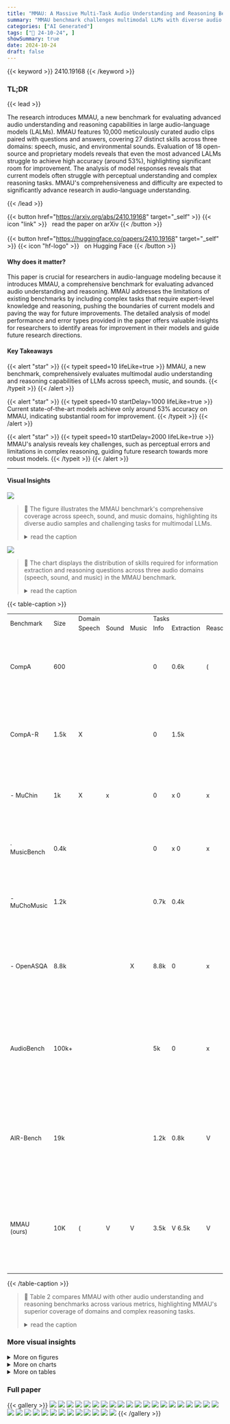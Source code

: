 ```yaml
---
title: "MMAU: A Massive Multi-Task Audio Understanding and Reasoning Benchmark"
summary: "MMAU benchmark challenges multimodal LLMs with diverse audio tasks, revealing significant gaps in current audio understanding capabilities and driving future advancements."
categories: ["AI Generated"]
tags: ["🔖 24-10-24", ]
showSummary: true
date: 2024-10-24
draft: false
---
```


{{< keyword >}} 2410.19168 {{< /keyword >}}

### TL;DR


{{< lead >}}

The research introduces MMAU, a new benchmark for evaluating advanced audio understanding and reasoning capabilities in large audio-language models (LALMs).  MMAU features 10,000 meticulously curated audio clips paired with questions and answers, covering 27 distinct skills across three domains: speech, music, and environmental sounds. Evaluation of 18 open-source and proprietary models reveals that even the most advanced LALMs struggle to achieve high accuracy (around 53%), highlighting significant room for improvement.  The analysis of model responses reveals that current models often struggle with perceptual understanding and complex reasoning tasks. MMAU's comprehensiveness and difficulty are expected to significantly advance research in audio-language understanding.

{{< /lead >}}


{{< button href="https://arxiv.org/abs/2410.19168" target="_self" >}}
{{< icon "link" >}} &nbsp; read the paper on arXiv
{{< /button >}}
<br><br>
{{< button href="https://huggingface.co/papers/2410.19168" target="_self" >}}
{{< icon "hf-logo" >}} &nbsp; on Hugging Face
{{< /button >}}

#### Why does it matter?
This paper is crucial for researchers in audio-language modeling because it introduces MMAU, a comprehensive benchmark for evaluating advanced audio understanding and reasoning. MMAU addresses the limitations of existing benchmarks by including complex tasks that require expert-level knowledge and reasoning, pushing the boundaries of current models and paving the way for future improvements. The detailed analysis of model performance and error types provided in the paper offers valuable insights for researchers to identify areas for improvement in their models and guide future research directions.
#### Key Takeaways

{{< alert "star" >}}
{{< typeit speed=10 lifeLike=true >}} MMAU, a new benchmark, comprehensively evaluates multimodal audio understanding and reasoning capabilities of LLMs across speech, music, and sounds. {{< /typeit >}}
{{< /alert >}}

{{< alert "star" >}}
{{< typeit speed=10 startDelay=1000 lifeLike=true >}} Current state-of-the-art models achieve only around 53% accuracy on MMAU, indicating substantial room for improvement. {{< /typeit >}}
{{< /alert >}}

{{< alert "star" >}}
{{< typeit speed=10 startDelay=2000 lifeLike=true >}} MMAU's analysis reveals key challenges, such as perceptual errors and limitations in complex reasoning, guiding future research towards more robust models. {{< /typeit >}}
{{< /alert >}}

------
#### Visual Insights



![](https://ai-paper-reviewer.com/2410.19168/figures_1_0.png)

> 🔼 The figure illustrates the MMAU benchmark's comprehensive coverage across speech, sound, and music domains, highlighting its diverse audio samples and challenging tasks for multimodal LLMs.
> <details>
> <summary>read the caption</summary>
> Figure 1: Overview of the MMAU Benchmark. MMAU provides comprehensive coverage across three key domains: speech, sounds, and music, featuring diverse audio samples. It challenges multimodal LLMs with tasks across 27 distinct skills, requiring advanced audio perception, reasoning, and domain-specific knowledge.
> </details>





![](https://ai-paper-reviewer.com/2410.19168/charts_4_0.png)

> 🔼 The chart displays the distribution of skills required for information extraction and reasoning questions across three audio domains (speech, sound, and music) in the MMAU benchmark.
> <details>
> <summary>read the caption</summary>
> Figure 3: (Left) Distribution of skills required for information extraction questions in the MMAU benchmark across the domains of sound, speech, and music. (Right) Distribution of skills required for reasoning questions in the MMAU benchmark across the same domains. Each question in MMAU demands the model to apply one or more of these skills to generate a reliable and accurate response. Appendix H provides example questions demanding these skills and the specific tasks associated with them. This chart underscores the diverse cognitive abilities necessary for success in the benchmark, mirroring the complexity and expert-level reasoning involved.
> </details>





{{< table-caption >}}
<table id='1' style='font-size:14px'><tr><td rowspan="2">Benchmark</td><td rowspan="2">Size</td><td colspan="3">Domain</td><td colspan="3">Tasks</td><td rowspan="2">Expert Comments</td><td rowspan="2">Difficulty Level</td></tr><tr><td>Speech</td><td>Sound</td><td>Music</td><td>Info</td><td>Extraction</td><td>Reasoning</td></tr><tr><td>CompA</td><td>600</td><td></td><td></td><td></td><td>0</td><td>0.6k</td><td>(</td><td>Requires only sound event sequence understanding. Limited in reasoning depth and knowledge scope.</td><td>2.0</td></tr><tr><td>CompA-R</td><td>1.5k</td><td>X</td><td></td><td></td><td>0</td><td>1.5k</td><td></td><td>Restricted to sounds and only contextual event understanding. Limited in knowledge scope.</td><td>3.0</td></tr><tr><td>- MuChin</td><td>1k</td><td>X</td><td>x</td><td></td><td>0</td><td>x 0</td><td>x</td><td>Restricted to music with minimal reasoning depth. Limited in knowledge scope.</td><td>2.5</td></tr><tr><td>· MusicBench</td><td>0.4k</td><td></td><td></td><td></td><td>0</td><td>x 0</td><td>x</td><td>Restricted to music with minimal reasoning depth. Limited in knowledge scope.</td><td>2.5</td></tr><tr><td>- MuChoMusic</td><td>1.2k</td><td></td><td></td><td></td><td>0.7k</td><td>0.4k</td><td></td><td>Restricted to music with open-ended answers. Limited in knowledge scope.</td><td>3.5</td></tr><tr><td>- OpenASQA</td><td>8.8k</td><td></td><td></td><td>X</td><td>8.8k</td><td>0</td><td>x</td><td>Requires limited acoustic scene understanding. Does not require external or expert knowledge.</td><td>3.0</td></tr><tr><td>AudioBench</td><td>100k+</td><td></td><td></td><td></td><td>5k</td><td>0</td><td>x</td><td>Basic acoustic information retrieval with minimal reasoning depth and complexity. Does not require external or expert knowledge.</td><td>3.5</td></tr><tr><td>AIR-Bench</td><td>19k</td><td></td><td></td><td></td><td>1.2k</td><td>0.8k</td><td>V</td><td>Basic acoustic information retrieval with minimal reasoning depth and complexity. Does not require external or expert knowledge.</td><td>2.5</td></tr><tr><td>MMAU (ours)</td><td>10K</td><td>(</td><td>V</td><td>V</td><td>3.5k</td><td>V 6.5k</td><td>V</td><td>Requires fine-grained audio understanding with expert-level, multi-step reasoning and specialized knowledge across a broad range of topics.</td><td>4.5</td></tr></table>{{< /table-caption >}}

> 🔼 Table 2 compares MMAU with other audio understanding and reasoning benchmarks across various metrics, highlighting MMAU's superior coverage of domains and complex reasoning tasks.
> <details>
> <summary>read the caption</summary>
> Table 2: Comparison of MMAU with existing audio understanding and reasoning benchmarks across various statistics. MMAU covers all three domains—speech, sound, and music—while having the highest number of information extraction and complex reasoning tasks.
> </details>



### More visual insights

<details>
<summary>More on figures
</summary>


![](https://ai-paper-reviewer.com/2410.19168/figures_2_0.png)

> 🔼 Figure 1 provides a visual overview of the MMAU benchmark, highlighting its comprehensive coverage of speech, sounds, and music domains, and the diverse skills it assesses in multimodal LLMs.
> <details>
> <summary>read the caption</summary>
> Figure 1: Overview of the MMAU Benchmark. MMAU provides comprehensive coverage across three key domains: speech, sounds, and music, featuring diverse audio samples. It challenges multimodal LLMs with tasks across 27 distinct skills, requiring advanced audio perception, reasoning, and domain-specific knowledge.
> </details>



![](https://ai-paper-reviewer.com/2410.19168/figures_4_0.png)

> 🔼 The figure shows the distribution of skills required for information extraction and reasoning questions in the MMAU benchmark across three audio domains: speech, sound, and music.
> <details>
> <summary>read the caption</summary>
> Figure 3: (Left) Distribution of skills required for information extraction questions in the MMAU benchmark across the domains of sound, speech, and music. (Right) Distribution of skills required for reasoning questions in the MMAU benchmark across the same domains. Each question in MMAU demands the model to apply one or more of these skills to generate a reliable and accurate response. Appendix H provides example questions demanding these skills and the specific tasks associated with them. This chart underscores the diverse cognitive abilities necessary for success in the benchmark, mirroring the complexity and expert-level reasoning involved.
> </details>



![](https://ai-paper-reviewer.com/2410.19168/figures_5_0.png)

> 🔼 The figure illustrates the seven-step pipeline used to create the MMAU benchmark, starting from source selection and ending with expert review of the final dataset.
> <details>
> <summary>read the caption</summary>
> Figure 4: MMAU Benchmark Construction Pipeline.
> </details>



![](https://ai-paper-reviewer.com/2410.19168/figures_5_1.png)

> 🔼 Figure 1 shows a conceptual overview of the MMAU benchmark, highlighting its coverage of various audio domains (speech, sounds, music) and the diverse tasks involved, emphasizing its complexity and the advanced skills required for successful model performance.
> <details>
> <summary>read the caption</summary>
> Figure 1: Overview of the MMAU Benchmark. MMAU provides comprehensive coverage across three key domains: speech, sounds, and music, featuring diverse audio samples. It challenges multimodal LLMs with tasks across 27 distinct skills, requiring advanced audio perception, reasoning, and domain-specific knowledge.
> </details>



![](https://ai-paper-reviewer.com/2410.19168/figures_32_0.png)

> 🔼 The figure shows a schematic overview of the MMAU benchmark, illustrating its comprehensive coverage of audio domains (speech, sounds, music), diverse task types, and the evaluation of multimodal LLMs across various skills.
> <details>
> <summary>read the caption</summary>
> Figure 1: Overview of the MMAU Benchmark. MMAU provides comprehensive coverage across three key domains: speech, sounds, and music, featuring diverse audio samples. It challenges multimodal LLMs with tasks across 27 distinct skills, requiring advanced audio perception, reasoning, and domain-specific knowledge.
> </details>



</details>



<details>
<summary>More on charts
</summary>


![](https://ai-paper-reviewer.com/2410.19168/charts_8_0.png)

> 🔼 The chart compares the performance of various models on the MMAU test when the original audio input is replaced with random Gaussian noise, showing that some models rely less on the audio input than others.
> <details>
> <summary>read the caption</summary>
> Figure 5: Performance comparison on the MMAU test with Gaussian noise replacing the original audio. Models like MuLLaMa and SALMONN show little change in performance, indicating limited reliance on audio input, while others show a significant drop, suggesting greater audio dependence.
> </details>


![](https://ai-paper-reviewer.com/2410.19168/charts_9_0.png)

> 🔼 The chart shows the distribution of error types made by the Qwen2-Audio-Instruct and Gemini Pro v1.5 models across 500 instances, indicating that perceptual errors are the dominant type for both models.
> <details>
> <summary>read the caption</summary>
> Figure 7: Distribution of human-annotated error types across 500 instances for Qwen2-Audio-Instruct (Left) and Gemini Pro v1.5 (Right). Appendix K provides detailed definitions of each error type.
> </details>


![](https://ai-paper-reviewer.com/2410.19168/charts_9_1.png)

> 🔼 The radar chart visualizes the performance of Gemini Pro across different skill categories (x-axis) and difficulty levels (color-coded lines) in the MMAU benchmark, showing varying proficiency across skills regardless of difficulty.
> <details>
> <summary>read the caption</summary>
> Figure 6: Accuracy distribution for Gemini Pro across easy, medium, and hard questions, categorized by skill type. The graph highlights how LALMs excel in some skills across all difficulty levels (e.g., Phonemic Stress Pattern Analysis) but struggle with others (e.g., Temporal Reasoning) regardless of difficulty.
> </details>


![](https://ai-paper-reviewer.com/2410.19168/charts_21_0.png)

> 🔼 The chart shows the distribution of skills required for information extraction and reasoning questions across three audio domains (speech, sound, and music) in the MMAU benchmark.
> <details>
> <summary>read the caption</summary>
> Figure 3: (Left) Distribution of skills required for information extraction questions in the MMAU benchmark across the domains of sound, speech, and music. (Right) Distribution of skills required for reasoning questions in the MMAU benchmark across the same domains. Each question in MMAU demands the model to apply one or more of these skills to generate a reliable and accurate response. Appendix H provides example questions demanding these skills and the specific tasks associated with them. This chart underscores the diverse cognitive abilities necessary for success in the benchmark, mirroring the complexity and expert-level reasoning involved.
> </details>


</details>



<details>
<summary>More on tables
</summary>


{{< table-caption >}}
<table id='1' style='font-size:14px'><tr><td rowspan="2">Models</td><td rowspan="2">Size</td><td rowspan="2" colspan="3">{So, Mu, Sp}</td><td colspan="2">Sound</td><td colspan="2">Music</td><td colspan="2">Speech</td><td colspan="2">Avg</td></tr><tr><td>Test-mini</td><td>Test</td><td>Test-mini</td><td>Test</td><td>Test-mini</td><td>Test</td><td>Test-mini</td><td>Test</td></tr><tr><td>Random Guess</td><td>-</td><td></td><td>-</td><td></td><td>26.72</td><td>25.73</td><td>24.55</td><td>26.53</td><td>26.72</td><td>25.50</td><td>26.00</td><td>25.92</td></tr><tr><td>Most Frequent Choice</td><td>-</td><td></td><td>-</td><td></td><td>27.02</td><td>25.73</td><td>20.35</td><td>23.73</td><td>29.12</td><td>30.33 </td><td>25.50</td><td>26.50</td></tr><tr><td>Human (test-mini)</td><td>-</td><td></td><td>-</td><td></td><td>86.31</td><td>-</td><td>78.22</td><td>-</td><td>82.17</td><td>-</td><td>82.23</td><td>-</td></tr><tr><td colspan="13">Large Audio Language Models (LALMs)</td></tr><tr><td>Pengi</td><td>323M</td><td></td><td></td><td>x</td><td>06.10</td><td>08.00</td><td>02.90</td><td>03.05</td><td>01.20</td><td>01.50</td><td>03.40</td><td>04.18</td></tr><tr><td>Audio Flamingo Chat</td><td>2.2B</td><td>V</td><td>V</td><td>x</td><td>23.42</td><td>28.26</td><td>15.26</td><td>18.20</td><td>11.41</td><td>10.16</td><td>16.69</td><td>18.87</td></tr><tr><td>LTU</td><td>7B</td><td>V</td><td>V</td><td>x</td><td>22.52</td><td>25.86</td><td>09.69</td><td>12.83</td><td>17.71</td><td>16.37</td><td>16.89</td><td>18.51</td></tr><tr><td>LTU AS</td><td>7B</td><td>V</td><td>V</td><td>V</td><td>23.35</td><td>24.96</td><td>9.10</td><td>10.46</td><td>20.60</td><td>21.30</td><td>17.68</td><td>18.90</td></tr><tr><td>MusiLingo</td><td>7B</td><td>x</td><td>V</td><td>x</td><td>23.12</td><td>27.76</td><td>03.96</td><td>06.00</td><td>05.88</td><td>06.42</td><td>10.98</td><td>13.39</td></tr><tr><td>MuLLaMa</td><td>7B</td><td>x</td><td>V</td><td>x</td><td>40.84</td><td>44.80</td><td>32.63</td><td>30.63</td><td>22.22</td><td>16.56</td><td>31.90</td><td>30.66</td></tr><tr><td>M2UGen</td><td>7B</td><td>x</td><td>V</td><td>x</td><td>03.60</td><td>03.69</td><td>32.93</td><td>30.40</td><td>06.36</td><td>04.53</td><td>14.28</td><td>12.87</td></tr><tr><td>GAMA</td><td>7B</td><td>V</td><td>V</td><td>x</td><td>41.44</td><td>45.40</td><td>32.33</td><td>30.83</td><td>18.91</td><td>19.21</td><td>30.90</td><td>31.81</td></tr><tr><td>GAMA-IT</td><td>7B</td><td>V</td><td>V</td><td>x</td><td>43.24</td><td>43.23</td><td>28.44</td><td>28.00</td><td>18.91</td><td>15.84</td><td>30.20</td><td>29.02</td></tr><tr><td>Qwen-Audio-Chat</td><td>8.4B</td><td>V</td><td>x</td><td>x</td><td>55.25</td><td>56.73</td><td>44.00</td><td>40.90</td><td>30.03</td><td>27.95</td><td>43.10</td><td>41.86</td></tr><tr><td>Qwen2-Audio</td><td>8.4B</td><td>V</td><td>V</td><td>V</td><td>07.50</td><td>08.20</td><td>05.14</td><td>06.16</td><td>03.10</td><td>04.24</td><td>05.24</td><td>06.20</td></tr><tr><td>Qwen2-Audio-Instruct</td><td>8.4B</td><td></td><td>V</td><td>V</td><td>54.95</td><td>45.90</td><td>50.98</td><td>53.26</td><td>42.04</td><td>45.90</td><td>49.20</td><td>52.50</td></tr><tr><td>SALAMONN</td><td>13B</td><td></td><td></td><td></td><td>41.00</td><td>40.30</td><td>34.80</td><td>33.76</td><td>25.50</td><td>24.24</td><td>33.70</td><td>32.77</td></tr><tr><td>Gemini Pro v1.5</td><td></td><td></td><td></td><td></td><td>56.75</td><td>一 54.46 -</td><td>- - 49.40</td><td>- - 48.56</td><td>58.55 -</td><td>- 55.90 -</td><td>- - 54.90</td><td>52.97</td></tr><tr><td colspan="13">Large Language Models (LLMs)</td></tr><tr><td>GPT4o + weak cap.</td><td>-</td><td></td><td>-</td><td></td><td>39.33</td><td>35.80</td><td>39.52</td><td>41.9</td><td>58.25</td><td>68.27</td><td>45.70</td><td>48.65</td></tr><tr><td>GPT4o + strong cap.</td><td>-</td><td></td><td>-</td><td></td><td>57.35</td><td>55.83</td><td>49.70</td><td>51.73</td><td>64.86</td><td>68.66</td><td>57.30</td><td>58.74</td></tr><tr><td>Llama-3-Ins. + weak cap.</td><td>8B</td><td></td><td>-</td><td></td><td>34.23</td><td>33.73</td><td>38.02</td><td>42.36</td><td>54.05</td><td>61.54</td><td>42.10</td><td>45.87</td></tr><tr><td>Llama-3-Ins. + strong cap.</td><td>8B</td><td></td><td>-</td><td></td><td>50.75</td><td>49.10</td><td>50.29</td><td>48.93</td><td>55.25</td><td>62.70</td><td>52.10</td><td>53.57</td></tr></table>{{< /table-caption >}}
> 🔼 This table compares the performance of various Large Audio-Language Models (LALMs) and Large Language Models (LLMs) on the MMAU benchmark across different audio domains (sound, speech, music), including human performance on a subset.
> <details>
> <summary>read the caption</summary>
> Table 3: Performance comparison of various LALMs and LLMs on the test subset of MMAU across sound, speech, and music domains. Human evaluation results are shown for the MMAU test-mini split. We also mark if the training data used to train these models include either of speech, sound or music. The best-performing models in each category are highlighted in bold, and the second-best scores are underlined.
> </details>

{{< table-caption >}}
<table id='1' style='font-size:16px'><tr><td>Models</td><td>Size</td><td>Sound</td><td>Music</td><td>Speech</td><td>Avg</td></tr><tr><td>CompA-CLAP</td><td>416M</td><td>42.66</td><td>38.20</td><td>27.98</td><td>36.28</td></tr><tr><td>ReCLAP</td><td>416M</td><td>47.43</td><td>34.83</td><td>29.51</td><td>37.26</td></tr><tr><td>LAION-CLAP</td><td>416M</td><td>45.10</td><td>35.19</td><td>25.61</td><td>35.30</td></tr><tr><td>MS CLAP 2023</td><td>159M</td><td>52.10</td><td>40.00</td><td>28.78</td><td>40.29</td></tr></table>{{< /table-caption >}}
> 🔼 Table 4 presents a performance comparison of various Audio-Language Encoders (ALEs) on the MMAU benchmark, showing their average accuracy across sound, music, and speech domains.
> <details>
> <summary>read the caption</summary>
> Table 4: Performance comparison of ALEs on MMAU benchmark.
> </details>

{{< table-caption >}}
<table id='9' style='font-size:14px'><tr><td>Models</td><td>Easy (2482)</td><td>Medium (5312)</td><td>Hard (2206)</td></tr><tr><td>LAION-CLAP</td><td>38.72</td><td>36.97</td><td>27.60</td></tr><tr><td>SALMONN</td><td>20.31</td><td>39.33</td><td>30.63</td></tr><tr><td>GAMA</td><td>31.36</td><td>35.70</td><td>22.85</td></tr><tr><td>Qwen2</td><td>50.59</td><td>55.63</td><td>46.99</td></tr><tr><td>Gemini Pro v1.5</td><td>57.04 一</td><td>51.49 一</td><td>52.07 -</td></tr><tr><td>Average</td><td>39.60</td><td>一 43.82</td><td>- 36.03</td></tr></table>{{< /table-caption >}}
> 🔼 Table 5 compares the performance of Audio-Language Encoders (ALEs) and Large Audio-Language Models (LALMs) across different difficulty levels of the MMAU benchmark, revealing their strengths and limitations in handling tasks of varying complexity.
> <details>
> <summary>read the caption</summary>
> Table 5: Comparison of ALEs and LALMs Performance Across Multiple Difficulty Levels
> </details>

{{< table-caption >}}
<table id='1' style='font-size:14px'><tr><td>Skills</td><td>Questions</td></tr><tr><td>Acoustic Scene Reasoning</td><td>Based on the given audio, what is most likely happening in this scene? A. Itis most likely that a person is hitting various bells with a rod in the scene depicted in the given audio. B. Itis most likely that a rod is hitting various bells with a person in the scene depicted in the given audio. C. It is most likely that a person is hitting various rod with a bell in the scene depicted in the given audio. D. It is most likely that a bell is hitting various person with a rod in the scene depicted in the given audio.</td></tr><tr><td>Acoustic Scene Reasoning</td><td>Based on the given audio, what events are most likely occur- ring? A. Based on the given audio, it is most likely that a horse is moo- ing and a cow is galloping. B. Based on the given audio, itis most likely that a cat is mooing and a dog is galloping. C. Based on the given audio, it is most likely that a horse is gal- loping and a cow is mooing. D. Based on the given audio, itis most likely that a horse and COW are galloping.</td></tr><tr><td>Event-Based Sound Reasoning</td><td>Given the audio sample, what might have caused the bird to chirp? A. It might have been the birds speaking nearby that caused the person to chirp. B. It might have been the person speaking nearby that caused the birds to chirp. C. The continuous rustling sounds in the audio sample could have caused the bird to chirp. D. A sudden hissing noise might have caused the bird to chirp.</td></tr><tr><td>Acoustic Scene Reasoning</td><td>Based on the given audio, what is likely happening? A. It is likely that a wood is cutting a saw based on the given audio. B. It is likely that a saw is cutting a wood based on the given audio. C. Itis likely that the animals are making noise. D. Itis likely that people are conversing.</td></tr></table>{{< /table-caption >}}
> 🔼 Table 2 compares MMAU with other audio understanding and reasoning benchmarks across various metrics, highlighting MMAU's superior coverage of domains and task types.
> <details>
> <summary>read the caption</summary>
> Table 2: Comparison of MMAU with existing audio understanding and reasoning benchmarks across various statistics. MMAU covers all three domains—speech, sound, and music—while having the highest number of information extraction and complex reasoning tasks.
> </details>

{{< table-caption >}}
<table id='1' style='font-size:20px'><tr><td>Dataset</td><td># Audios</td></tr><tr><td>Audioset</td><td>2788</td></tr><tr><td>AudioSet Strong</td><td>391</td></tr><tr><td>Mustard</td><td>405</td></tr><tr><td>MELD</td><td>540</td></tr><tr><td>VoxCeleb-1</td><td>633</td></tr><tr><td>IEMOCAP</td><td>515</td></tr><tr><td>MusicBench</td><td>1937</td></tr><tr><td>Jamendo</td><td>32</td></tr><tr><td>SDD</td><td>277</td></tr><tr><td>MusicCaps</td><td>514</td></tr><tr><td>GuitarSet</td><td>506</td></tr><tr><td>MUSDB18</td><td>68</td></tr><tr><td>Synthetic</td><td>1394</td></tr></table>{{< /table-caption >}}
> 🔼 Table 2 compares MMAU against other audio understanding and reasoning benchmarks across various metrics, highlighting MMAU's comprehensiveness in terms of domains, tasks, and reasoning complexity.
> <details>
> <summary>read the caption</summary>
> Table 2: Comparison of MMAU with existing audio understanding and reasoning benchmarks across various statistics. MMAU covers all three domains—speech, sound, and music—while having the highest number of information extraction and complex reasoning tasks.
> </details>

{{< table-caption >}}
<table id='1' style='font-size:14px'><tr><td>Category</td><td>Prior Benchmarks</td><td>MMAU</td></tr><tr><td>Sound</td><td>Task: Simple event identification Example: "What's the provenance of the sound?" Difficulty: Easy Dataset: AirBench</td><td>Task: Ambient Sound Understanding Example: "What material is typically used for the strings of the instrument?" Difficulty: Hard Dataset: MMAU</td></tr><tr><td>Speech</td><td>Task: Speaker identification, emotion detection Example: "What emotion is at the forefront of the speaker's words?" Difficulty: Easy Dataset: AirBench</td><td>Task: Conversational Content Analysis Example: "Who was the surgeon responsible for the event mentioned?" Difficulty: Hard Dataset: MMAU</td></tr><tr><td>Music</td><td>Task: Genre identification, MIDI pitch detection Example: "What's the genre of this music?" Difficulty: Easy Dataset: AirBench</td><td>Task: Instrument identification, vocal characteristics analysis Example: "Which instrument is playing the high notes?" Difficulty: Medium Dataset: MMAU</td></tr></table>{{< /table-caption >}}
> 🔼 Table 2 compares MMAU against other existing audio understanding and reasoning benchmarks across various metrics, highlighting MMAU's superior coverage of audio domains and its focus on complex reasoning tasks.
> <details>
> <summary>read the caption</summary>
> Table 2: Comparison of MMAU with existing audio understanding and reasoning benchmarks across various statistics. MMAU covers all three domains—speech, sound, and music—while having the highest number of information extraction and complex reasoning tasks.
> </details>

{{< table-caption >}}
<table id='3' style='font-size:14px'><tr><td>Domain</td><td>Skills</td><td>Tasks</td><td>Question (with option)</td></tr><tr><td rowspan="6">Sound</td><td>Temporal Event Reasoning</td><td>Identify ordering and duration of various sounds</td><td>Identify the total number of drum beats in the audio. Choices: A. 2 B. 4 C. 5 D. 3</td></tr><tr><td>Acoustic-Source Inference</td><td>Identify the source of various sounds</td><td>For the given audio sample, identify the source of the singing sound. Choices: A. People B. Birds C. Musical Instrument D. Radio</td></tr><tr><td>Eco-Acoustic Knowledge</td><td>Identify the environ- mental background based on various sounds</td><td>Based on the audio, what is the likely set- ting? Choices: A. Beach B. Mountain C. City Park D. Forest</td></tr><tr><td>Ambient Sound Interpretation</td><td>Extracting informa- tion about the back- ground sound</td><td>Name a famous musician known for play- ing the instrument heard in the back- ground. Choices: A. Yo-Yo Ma B. Jimi Hendrix C. Miles Davis D. Flea</td></tr><tr><td>Acoustic Scene Reasoning</td><td>Answer the reason- ing questions based on the acoustic scene interpreted from multiple sounds.</td><td>Based on the given audio, what event 1S taking place? Choices: A. A person is playing percussive instru- ments simultaneously. B. Hard objects are being manipulated in various ways. C. Someone is rolling and striking hard ob- jects. D. A person is handling items and closing a container.</td></tr><tr><td>Event-Based Sound Reasoning</td><td>Causal reasoning question about what triggered a source to produce a specific sound.</td><td>Based on the given audio, what could have caused the dog's barking? Choices: A. A person approaching the dog. B. A cat approaching the dog. C. A laughter heard nearby D. A gentle splash of water.</td></tr></table>{{< /table-caption >}}
> 🔼 Table 2 compares MMAU with other existing audio understanding and reasoning benchmarks based on various statistics such as the number of tasks, domains covered, types of reasoning involved, and difficulty level.
> <details>
> <summary>read the caption</summary>
> Table 2: Comparison of MMAU with existing audio understanding and reasoning benchmarks across various statistics. MMAU covers all three domains—speech, sound, and music—while having the highest number of information extraction and complex reasoning tasks.
> </details>

{{< table-caption >}}
<table id='1' style='font-size:14px'><tr><td></td><td>Sound-Based Event Recogni- tion</td><td>Based on multiple sound, infer the most likely event from the audio</td><td>What type of emergency vehicle is indi- cated by the sirens in the audio? Choices: A. Fire truck. B. Ambulance. C. Police car D. Garbage truck.</td></tr><tr><td rowspan="6">Speech</td><td>Dissonant Emo- tion Interpreta- tion</td><td>Identify sarcasm in multi-speaker settings</td><td>From the given conversation, What makes the last comment sarcastic in relation to the dialogue? Choices: A. Criticism of scientific method B. Genuine admiration of intelligence. C. Requesting further explanation D. Mocking exaggerated praise</td></tr><tr><td>Event-Based Knowledge Retrieval</td><td>Extract information about the event discussed in a conversation.</td><td>Who was the scientist behind the discovery mentioned by the speaker? Choices: A. Marie Curie B. Albert Einstein C. Alexander Fleming D. Isaac Newton</td></tr><tr><td>Counting</td><td>Count the number of speakers in a dia- logue</td><td>What's the number of speakers in the cur- rent conversation? Choices: A. 3 B. 4 C. 2 D. 1</td></tr><tr><td>Phonemic Stress Pattern Analysis</td><td>Identify the stress patterns of phonemes in an utterance.</td><td>From the given utterance, identify a pair of words that contain similar sounding stressed and unstressed phonemes Choices: A. Sometimes, want B. hair,directing C. first, second D. few, blanks</td></tr><tr><td>Emotional State summarisation</td><td>Identify the emotions of all the speakers in a conversation</td><td>From the given conversation, Identify the emotion of each speaker Choices: A. first speaker shows neutral, anger; sec- ond speaker shows fear, neutral, disgust. B. first speaker shows neutral, anger; sec- ond speaker seems neutral. C. first speaker shows happiness; second speaker shows fear. D. first speaker shows fear; second shows disgust</td></tr><tr><td>Conversational Fact Retrieval</td><td>Answer factual ques- tions based on the content discussed by the speakers.</td><td>How much money did the second speaker offer the first speaker to marry her? Choices: A. Twenty thousand dollars B. Seventy thousand dollars C. Fifty thousand dollars D. One hundred thousand dollars</td></tr></table>{{< /table-caption >}}
> 🔼 Table 2 compares MMAU with other existing audio understanding and reasoning benchmarks across various statistics, highlighting MMAU's comprehensiveness in covering all three audio domains and having the highest number of information extraction and complex reasoning tasks.
> <details>
> <summary>read the caption</summary>
> Table 2: Comparison of MMAU with existing audio understanding and reasoning benchmarks across various statistics. MMAU covers all three domains—speech, sound, and music—while having the highest number of information extraction and complex reasoning tasks.
> </details>

{{< table-caption >}}
<br><table id='2' style='font-size:14px'><tr><td></td><td>Multi Speaker Role Mapping</td><td>Identify the role played by each speaker in a conver- sation</td><td>In the given conversation, identify the role of two speakers. Choices A. first speaker is a voice coach and the second speaker is singer B. both speakers are neighbors C. first speaker is a surgeon and the second speaker is surgical nurse D. first speaker is a nurse and the second speaker is a doctor</td></tr><tr><td></td><td>Phonological Se- quence Decoding</td><td>Identify the word order in similarly sounding words within tongue twisters.</td><td>For a given tongue twister, identify which word came first Choices: A. elves B. elk C. eve D. elite</td></tr><tr><td></td><td>Emotion Flip De- tection</td><td>Identify which speakers showed emotion flip in a conversation</td><td>From the given conversation, Identify the speakers that showed emotion flip. Choices: A. both speakers B. first speaker C. second speaker D. none of the speakers</td></tr><tr><td></td><td>Key highlight Ex- traction</td><td>Identify the intent of the conversation</td><td>What is the main topic of discussion be- tween the speakers Choice: A. negative aspects of environmental pol- lution B. improving one's relationship with sib- lings. C. challenges of maintaining parent-child relationships D. Impact of good communication skills</td></tr><tr><td></td><td>Temporal Rea- soning</td><td>Extract information about the temporal structure of the music track/song</td><td>How does the male VOICE follow the strummed electric guitar in the audio? Choices: A. It follows immediately after each strum B. It starts before the guitar C. It overlaps with the guitar D. It starts well after the guitar finishes</td></tr><tr><td></td><td>Musical Genre Reasoning</td><td>Understanding musi- cal genre and song type</td><td>Considering the mood and elements of the audio, what is the likely purpose of the song? Choices: A. A party anthem B. A workout mix C. A proposal song D. A lullaby</td></tr><tr><td></td><td>Lyrical Reason- ing</td><td>Involves analyz- ing song lyrics to interpret themes, emotions, and under- lying meanings.</td><td>What day is mentioned in the lyrics? Choices: A. Monday B. Friday C. Sunday D. Wednesday</td></tr></table>{{< /table-caption >}}
> 🔼 Table 2 compares MMAU benchmark with other existing benchmarks across various aspects such as domain coverage, task types, difficulty level, and the number of questions, highlighting MMAU's comprehensiveness and advanced reasoning capabilities.
> <details>
> <summary>read the caption</summary>
> Table 2: Comparison of MMAU with existing audio understanding and reasoning benchmarks across various statistics. MMAU covers all three domains—speech, sound, and music—while having the highest number of information extraction and complex reasoning tasks.
> </details>

{{< table-caption >}}
<table id='1' style='font-size:14px'><tr><td>Socio-cultural In- terpretation</td><td>Analyzing how his- torical events and cultural contexts influence musical styles, genres, and themes.</td><td>In which cultural setting would the music in the audio most likely be performed? Choices: A. Western classical concert hall B. Indian classical music festival C. Modern pop concert D. Jazz club</td></tr><tr><td>Melodic Struc- ture Interpreta- tion</td><td>Infer the organiza- tion and progression of melodies to under- stand their patterns, forms, and emotional expressions.</td><td>What type of bass line is playing in the au- dio? Choices: A. Acoustic bass line. B. Groovy synth bass line. C. Fretless bass line. D. Double bass line</td></tr><tr><td>Harmony and Chord Progres- sions</td><td>Involve the study of how chords interact and transition to cre- ate musical texture, mood, and overall structure.</td><td>What is the chord progression in the audio? Choices: A. C, G, Am, F B. G7, Fm, Ab, Eb, Bb C. Dm, A7, G, Bm D. F, C, Dm, Bb</td></tr><tr><td>Rhythm and Tempo Under- standing</td><td>Focuses on analyzing the timing, beats, and pace of a piece</td><td>What is the tempo of the audio? Choices: A. 120 bpm. B. 130 bpm. C. 149 bpm. D. 160 bpm</td></tr><tr><td>Musical Texture Interpretation</td><td>Analyzing the overall vocal quality of the singer.</td><td>What is the main characteristic of the male voice in the audio? Choices: A. Soft and mellow B. Loud and soulful C. High-pitched and fast D. Monotone and slow</td></tr><tr><td>Instrumentation</td><td>Extracting informa- tion about various in- struments present in a musical piece</td><td>What is the primary instrument playing in the audio? Choices: A. Violin B. Flute C. Guitar D. Piano</td></tr><tr><td>Emotional Tone Interpretation</td><td>Analyzing the feel- ings conveyed in music to understand the emotional impact and mood of a piece.</td><td>How would you describe the impact of the simple guitar solo in the bridge on the song's mood? Choices: A. It introduces a sense of calmness. B. It adds complexity and tension C. It enhances the upbeat and dynamic feel. D. It makes the song sound more melan- cholic.</td></tr></table>{{< /table-caption >}}
> 🔼 Table 2 compares MMAU with other existing audio understanding and reasoning benchmarks across various metrics, highlighting MMAU's comprehensiveness in covering all three audio domains and its focus on complex reasoning tasks.
> <details>
> <summary>read the caption</summary>
> Table 2: Comparison of MMAU with existing audio understanding and reasoning benchmarks across various statistics. MMAU covers all three domains—speech, sound, and music—while having the highest number of information extraction and complex reasoning tasks.
> </details>

{{< table-caption >}}
<table id='1' style='font-size:14px'><tr><td rowspan="5">Speech</td><td>Event-Based Knowledge Retrieval</td><td>Who developed the vaccine mentioned by the speaker? Choices: A. Dr. Jonas Salk B. Dr. Louis Pasteur C. Dr. Albert Sabin D. Dr. Robert Koch</td><td>Dr. Jonas Salk</td><td>Dr. Albert Sabin</td></tr><tr><td>Multi-Speaker Identity Profiling</td><td>How many speakers are present in this conversation? Choices: A. Three B. Four C. Six D. Five</td><td>Three</td><td>Five</td></tr><tr><td>Phonemic Stress Pattern Analysis</td><td>From the given utterance, count the number of words that contain at least one stressed phoneme. Choices: A. Four B. Nine C. Seventeen D. One</td><td>Nine</td><td>One (incorrect reasoning)</td></tr><tr><td>Conversational Fact Retrieval</td><td>What is Second Speaker's first name according to First Speaker? Choices: A. Jack B. John C. Jones D. James</td><td>Jones</td><td>John</td></tr><tr><td>Conversational Fact Retrieval</td><td>Who directed First Speaker to get in line? Choices: A. Fourth Speaker B. Third Speaker C. Second Speaker D. First Speaker</td><td>Second Speaker</td><td>Third Speaker</td></tr><tr><td rowspan="3">Music</td><td>Metre and Rhythm</td><td>What is the tempo of the au- dio in bpm? Choices: A. 160.0 B. 135.0 C. 120.0 D. 150.0</td><td>135.0</td><td>150.0</td></tr><tr><td>Melody</td><td>Which instrument is pri- marily responsible for the melody in the audio? Choices: A. Piano B. Violin C. Electric guitar D. Flute</td><td>Electric guitar</td><td>Piano</td></tr><tr><td></td><td>28</td><td></td><td></td></tr></table>{{< /table-caption >}}
> 🔼 Table 2 compares MMAU against other existing audio understanding and reasoning benchmarks across various metrics, highlighting MMAU's superior breadth and depth in terms of tasks and reasoning complexity.
> <details>
> <summary>read the caption</summary>
> Table 2: Comparison of MMAU with existing audio understanding and reasoning benchmarks across various statistics. MMAU covers all three domains—speech, sound, and music—while having the highest number of information extraction and complex reasoning tasks.
> </details>

{{< table-caption >}}
<table id='1' style='font-size:14px'><tr><td>Historical and Cultural Reason- ing</td><td>Identify the lead instrument in the jazz track as described in the audio. Choices: A. Piano B. Guitar C. Trumpet D. Saxophone</td><td>Trumpet Saxophone</td></tr><tr><td>Emotional Tone</td><td>What kind of emotional re- sponse is the audio most likely intended to evoke? Choices: A. Seriousness and urgency B. Sadness and contempla- tion C. Joy and excitement D. Calm and serenity</td><td>SeriousnessCalm and seren- and ur- ity gency</td></tr></table>{{< /table-caption >}}
> 🔼 Table 2 compares MMAU with other audio understanding and reasoning benchmarks across various metrics such as the number of tasks, domains covered, and complexity of reasoning.
> <details>
> <summary>read the caption</summary>
> Table 2: Comparison of MMAU with existing audio understanding and reasoning benchmarks across various statistics. MMAU covers all three domains—speech, sound, and music—while having the highest number of information extraction and complex reasoning tasks.
> </details>

{{< table-caption >}}
<table id='7' style='font-size:14px'><tr><td>Error Type</td><td>Definition</td><td>Question</td><td>Prediction</td><td>Reason</td></tr><tr><td>Perceptual Er- ror</td><td>The model fails to perceive the audio correctly.</td><td>Based on the given au- dio, identify the source of the flowing sound. Choices: A. Stream B. Faucet C. Waterfall D. Rain</td><td>Waterfall</td><td>Misinterpreted the sound</td></tr></table>{{< /table-caption >}}
> 🔼 Table 3 compares the performance of various Large Audio Language Models (LALMs) and Large Language Models (LLMs) on the MMAU benchmark across three audio domains (sound, speech, and music).
> <details>
> <summary>read the caption</summary>
> Table 3: Performance comparison of various LALMs and LLMs on the test subset of MMAU across sound, speech, and music domains. Human evaluation results are shown for the MMAU test-mini split. We also mark if the training data used to train these models include either of speech, sound or music. The best-performing models in each category are highlighted in bold, and the second-best scores are underlined.
> </details>

{{< table-caption >}}
<table id='1' style='font-size:14px'><tr><td>Error Type</td><td>Definition</td><td>Question</td><td>Prediction</td><td>Reason</td></tr><tr><td>Knowledge Error</td><td>The model un- derstands the audio but lacks the knowledge to answer.</td><td>What is the typical fre- quency range of the in- strument playing in the background? Choices: A. The bass typically ranges from 40 Hz to 400 Hz. B. The bass typically ranges from 400 Hz to 4 kHz. C. The bass typically ranges from 20 Hz to 200 Hz. D. The bass typically ranges from 4 kHz to 40 kHz.</td><td>20-200 Hz</td><td>Lacked specific frequency knowledge</td></tr><tr><td>Reasoning Er- ror</td><td>The model strug- gles with logical reasoning.</td><td>What weather condition is indicated by the au- dio? Choices: A. Windy B. Calm C. Humid D. Rainy</td><td>Humid</td><td>Incorrect rea- soning about sound</td></tr><tr><td>Annotation Error</td><td>The model's re- sponse is correct but the answer key is wrong.</td><td>Given the audio sample, what was the primary focus of the audio? Choices: A. A man speaking with background mu- sic B. A man breathing heavily C. Only music playing continuously D. A man singing with music</td><td>Singing with music</td><td>Answer key was incorrect</td></tr><tr><td>Answer Extraction Error</td><td>The model's an- swer matches but formatting leads to incorrect marking.</td><td>Based on the given audio, what could have led to the shout? Choices: A. A whip sound oc- curring just before the shout B. Continuous music playing in the back- ground C. Human voice heard earlier in the audio D. Whistling and ap- plause towards the end</td><td>Whip sound</td><td>Incorrect for- mat in answer</td></tr></table>{{< /table-caption >}}
> 🔼 This table presents a performance comparison of 18 different Large Audio-Language Models (LALMs) and Large Language Models (LLMs) on the MMAU benchmark, showcasing their accuracy across three audio domains (sound, speech, and music) and highlighting the top-performing models in each category.
> <details>
> <summary>read the caption</summary>
> Table 3: Performance comparison of various LALMs and LLMs on the test subset of MMAU across sound, speech, and music domains. Human evaluation results are shown for the MMAU test-mini split. We also mark if the training data used to train these models include either of speech, sound or music. The best-performing models in each category are highlighted in bold, and the second-best scores are underlined.
> </details>

{{< table-caption >}}
<table id='1' style='font-size:14px'><tr><td>Error Type</td><td>Definition</td><td>Question</td><td>Prediction</td><td>Reason</td></tr><tr><td>Other Error</td><td>The model refuses to answer or en- counters another issue.</td><td>Based on the given audio, what is the most likely source of the noise? Choices: A. A malfunctioning electronic device B. A gentle breeze C. A calm river stream D. A distant bird chirp- ing</td><td>Refused to answer</td><td>None of the options fit</td></tr></table>{{< /table-caption >}}
> 🔼 Table 2 compares MMAU with other existing benchmarks across various dimensions such as the number of tasks, domains covered, and difficulty level, highlighting MMAU's comprehensiveness and focus on complex reasoning.
> <details>
> <summary>read the caption</summary>
> Table 2: Comparison of MMAU with existing audio understanding and reasoning benchmarks across various statistics. MMAU covers all three domains—speech, sound, and music—while having the highest number of information extraction and complex reasoning tasks.
> </details>

</details>


### Full paper

{{< gallery >}}
<img src="https://ai-paper-reviewer.com/2410.19168/1.png" class="grid-w50 md:grid-w33 xl:grid-w25" />
<img src="https://ai-paper-reviewer.com/2410.19168/2.png" class="grid-w50 md:grid-w33 xl:grid-w25" />
<img src="https://ai-paper-reviewer.com/2410.19168/3.png" class="grid-w50 md:grid-w33 xl:grid-w25" />
<img src="https://ai-paper-reviewer.com/2410.19168/4.png" class="grid-w50 md:grid-w33 xl:grid-w25" />
<img src="https://ai-paper-reviewer.com/2410.19168/5.png" class="grid-w50 md:grid-w33 xl:grid-w25" />
<img src="https://ai-paper-reviewer.com/2410.19168/6.png" class="grid-w50 md:grid-w33 xl:grid-w25" />
<img src="https://ai-paper-reviewer.com/2410.19168/7.png" class="grid-w50 md:grid-w33 xl:grid-w25" />
<img src="https://ai-paper-reviewer.com/2410.19168/8.png" class="grid-w50 md:grid-w33 xl:grid-w25" />
<img src="https://ai-paper-reviewer.com/2410.19168/9.png" class="grid-w50 md:grid-w33 xl:grid-w25" />
<img src="https://ai-paper-reviewer.com/2410.19168/10.png" class="grid-w50 md:grid-w33 xl:grid-w25" />
<img src="https://ai-paper-reviewer.com/2410.19168/11.png" class="grid-w50 md:grid-w33 xl:grid-w25" />
<img src="https://ai-paper-reviewer.com/2410.19168/12.png" class="grid-w50 md:grid-w33 xl:grid-w25" />
<img src="https://ai-paper-reviewer.com/2410.19168/13.png" class="grid-w50 md:grid-w33 xl:grid-w25" />
<img src="https://ai-paper-reviewer.com/2410.19168/14.png" class="grid-w50 md:grid-w33 xl:grid-w25" />
<img src="https://ai-paper-reviewer.com/2410.19168/15.png" class="grid-w50 md:grid-w33 xl:grid-w25" />
<img src="https://ai-paper-reviewer.com/2410.19168/16.png" class="grid-w50 md:grid-w33 xl:grid-w25" />
<img src="https://ai-paper-reviewer.com/2410.19168/17.png" class="grid-w50 md:grid-w33 xl:grid-w25" />
<img src="https://ai-paper-reviewer.com/2410.19168/18.png" class="grid-w50 md:grid-w33 xl:grid-w25" />
<img src="https://ai-paper-reviewer.com/2410.19168/19.png" class="grid-w50 md:grid-w33 xl:grid-w25" />
<img src="https://ai-paper-reviewer.com/2410.19168/20.png" class="grid-w50 md:grid-w33 xl:grid-w25" />
<img src="https://ai-paper-reviewer.com/2410.19168/21.png" class="grid-w50 md:grid-w33 xl:grid-w25" />
<img src="https://ai-paper-reviewer.com/2410.19168/22.png" class="grid-w50 md:grid-w33 xl:grid-w25" />
<img src="https://ai-paper-reviewer.com/2410.19168/23.png" class="grid-w50 md:grid-w33 xl:grid-w25" />
<img src="https://ai-paper-reviewer.com/2410.19168/24.png" class="grid-w50 md:grid-w33 xl:grid-w25" />
<img src="https://ai-paper-reviewer.com/2410.19168/25.png" class="grid-w50 md:grid-w33 xl:grid-w25" />
<img src="https://ai-paper-reviewer.com/2410.19168/26.png" class="grid-w50 md:grid-w33 xl:grid-w25" />
<img src="https://ai-paper-reviewer.com/2410.19168/27.png" class="grid-w50 md:grid-w33 xl:grid-w25" />
<img src="https://ai-paper-reviewer.com/2410.19168/28.png" class="grid-w50 md:grid-w33 xl:grid-w25" />
<img src="https://ai-paper-reviewer.com/2410.19168/29.png" class="grid-w50 md:grid-w33 xl:grid-w25" />
<img src="https://ai-paper-reviewer.com/2410.19168/30.png" class="grid-w50 md:grid-w33 xl:grid-w25" />
<img src="https://ai-paper-reviewer.com/2410.19168/31.png" class="grid-w50 md:grid-w33 xl:grid-w25" />
<img src="https://ai-paper-reviewer.com/2410.19168/32.png" class="grid-w50 md:grid-w33 xl:grid-w25" />
<img src="https://ai-paper-reviewer.com/2410.19168/33.png" class="grid-w50 md:grid-w33 xl:grid-w25" />
{{< /gallery >}}